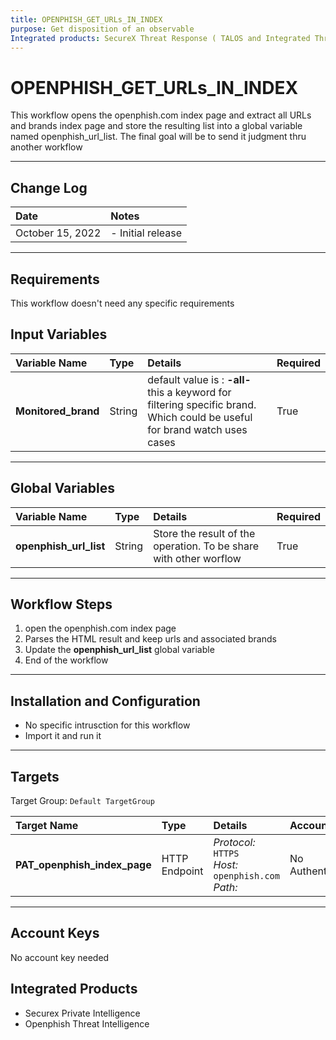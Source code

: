 ```yaml
---
title: OPENPHISH_GET_URLs_IN_INDEX
purpose: Get disposition of an observable
Integrated products: SecureX Threat Response ( TALOS and Integrated Threat Intell )
---
```


# OPENPHISH_GET_URLs_IN_INDEX


This workflow opens the openphish.com index page  and extract all URLs and brands index page and store the resulting list into a global variable named openphish_url_list. The final goal will be to send it judgment thru another workflow

---

## Change Log

| Date | Notes |
|:-----|:------|
| October 15, 2022 | - Initial release |


---

## Requirements

This workflow doesn't need any specific requirements

## Input Variables

| Variable Name | Type | Details | Required |
|:------------|:-----|:--------|:-----------|
| **Monitored_brand** | String | default value is : **-all-**<br />this a keyword for filtering specific brand. Which could be useful for brand watch uses cases  | True |

---
## Global Variables

| Variable Name | Type | Details | Required |
|:------------|:-----|:--------|:-----------|
| **openphish_url_list** | String | Store the result of the operation. To be share with other worflow  | True |
---

## Workflow Steps
1. open the openphish.com index page
2. Parses the HTML result and keep urls and associated brands 
3. Update the **openphish_url_list** global variable
4. End of the workflow

---

## Installation and Configuration
* No specific intrusction for this workflow
* Import it and run it

---

## Targets
Target Group: `Default TargetGroup`

| Target Name | Type | Details | Account Keys | Notes |
|:------------|:-----|:--------|:-------------|:------|
| **PAT_openphish_index_page** | HTTP Endpoint | _Protocol:_ `HTTPS`<br />_Host:_ `openphish.com`<br />_Path:_  | No Authentication | |

---

## Account Keys

No account key needed

## Integrated Products

* Securex Private Intelligence
* Openphish Threat Intelligence